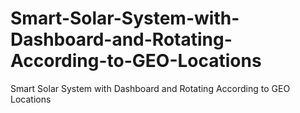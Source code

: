 # Smart-Solar-System-with-Dashboard-and-Rotating-According-to-GEO-Locations
Smart Solar System with Dashboard and Rotating According to GEO Locations
